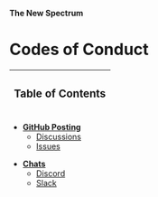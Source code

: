 __The New Spectrum__

# Codes of Conduct


| <h3>Table of Contents</h3> |
| :--- |

<ul>
<li>
	<a href="http://github.com/"><b>GitHub Posting</b></a>
	<ul>
		<li><a href="http://">Discussions</a></li>
		<li><a href="http://">Issues</a></li>
	</ul>
</li>
</ul>

<ul>
<li>
	<a href="http://"><b>Chats</b></a>
	<ul>
		<li><a href="http://">Discord</a></li>
		<li><a href="http://">Slack</a></li>
	</ul>
</li>
</ul>



